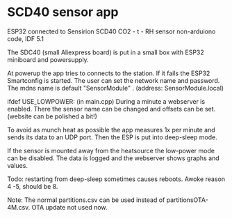 SCD40 sensor app 
====================
ESP32 connected to Sensirion SCD40 CO2 - t - RH sensor
non-arduiono code, IDF 5.1

The SDC40 (small Aliexpress board) is put in a small box with ESP32 miniboard and powersupply.

At powerup the app tries to connects to the station. If it fails the ESP32 Smartconfig is started. The user can set the network name and password.
The mdns name is default "SensorModule" . (address: SensorModule.local)

ifdef USE_LOWPOWER: (in main.cpp)
During a minute a webserver is enabled. There the sensor name can be changed and offsets can be set. (website can be polished a bit!)

To avoid as munch heat as possible the app measures 1x per minute and sends its data to an UDP port. Then the ESP is put into deep-sleep mode.

If the sensor is mounted away from the heatsource the low-power mode can be disabled. The data is logged and the webserver shows graphs and values.

Todo: restarting from deep-sleep sometimes causes reboots. Awoke reason 4 -5, should be 8.

Note: The normal partitions.csv can be used instead of partitionsOTA-4M.csv. OTA update not used now.
  





  

  







